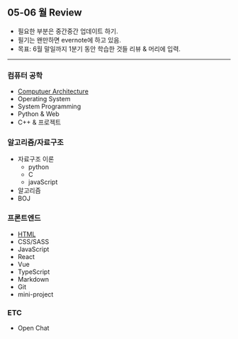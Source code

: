 ## 05-06 월 Review

- 필요한 부분은 중간중간 업데이트 하기.
- 필기는 왠만하면 evernote에 하고 있음.
- 목표: 6월 말일까지 1분기 동안 학습한 것들 리뷰 & 머리에 입력.
<hr>

### 컴퓨터 공학

- [Computuer Architecture](https://bit.ly/2YE9ZRD)
- Operating System
- System Programming
- Python & Web
- C++ & 프로젝트

### 알고리즘/자료구조

- 자료구조 이론
  - python
  - C
  - javaScript
- 알고리즘
- BOJ

### 프론트엔드

- [HTML](https://bit.ly/2Wggp85)
- CSS/SASS
- JavaScript
- React
- Vue
- TypeScript
- Markdown
- Git
- mini-project

### ETC

- Open Chat
